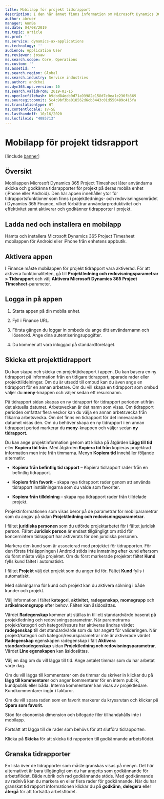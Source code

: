 ```yaml
---
title: Mobilapp för projekt tidsrapport
description: I den här ämnet finns information om Microsoft Dynamics 365 Project Timesheet mobilapp. Mobilappen tidsrapport låter användarna skicka och godkänna tidsrapporter för projekt på deras mobila enhet.
author: abruer
manager: AnnBe
ms.date: 04/08/2019
ms.topic: article
ms.prod: ''
ms.service: dynamics-ax-applications
ms.technology: ''
audience: Application User
ms.reviewer: josaw
ms.search.scope: Core, Operations
ms.custom: ''
ms.assetid: ''
ms.search.region: Global
ms.search.industry: Service industries
ms.author: andchoi
ms.dyn365.ops.version: 10
ms.search.validFrom: 2019-01-15
ms.openlocfilehash: b9cbd84ecb0d71a99982e158d7e0ea1e236fb369
ms.sourcegitcommit: 5c4c9bf3ba018562d6cb3443c01d550489c415fa
ms.translationtype: HT
ms.contentlocale: sv-SE
ms.lasthandoff: 10/16/2020
ms.locfileid: "4085713"
---
```

# <a name="project-timesheet-mobile-application"></a>Mobilapp för projekt tidsrapport

[!include [banner](../includes/banner.md)]

## <a name="overview"></a>Översikt

Mobilappen Microsoft Dynamics 365 Project Timesheet låter användarna skicka och godkänna tidsrapporter för projekt på deras mobila enhet (iPhone eller Android). Den här appen innehåller ytor för tidrapportsfunktioner som finns i projektlednings- och redovisningsområdet i Dynamics 365 Finance, vilket förbättrar användarproduktivitet och effektivitet samt aktiverar och godkänner tidrapporter i projekt.

## <a name="download-and-install-the-mobile-app"></a>Ladda ned och installera en mobilapp

Hämta och installera Microsoft Dynamics 365 Project Timesheet mobilappen för Android eller iPhone från enhetens appbutik.

## <a name="enable-the-app"></a>Aktivera appen 

I Finance måste mobilappen för projekt tidrapport vara aktiverad. För att aktivera funktionaliteten, gå till **Projektledning och redovisningsparametrar \> Tidsrapport** och välj **Aktivera Microsoft Dynamics 365 Project Timesheet**-parameter.

## <a name="sign-in-to-the-app"></a>Logga in på appen

1.  Starta appen på din mobila enhet.

2.  Fyll i Finance URL.

3.  Första gången du loggar in ombeds du ange ditt användarnamn och lösenord. Ange dina autentiseringsuppgifter.

4.  Du kommer att vara inloggad på standardföretaget.

## <a name="submit-a-project-timesheet"></a>Skicka ett projekttidrapport

Du kan skapa och skicka en projekttidrapport i appen. Du kan basera en ny tidrapport på information från en tidigare tidrapport, sparade rader eller projekttilldelningar. Om du är utsedd till ombud kan du även ange en tidrapport för en annan arbetare. Om du vill skapa en tidrapport som ombud väljer du **meny**-knappen och väljer sedan ett resursnamn.

På tidrapport sidan skapas en ny tidrapport för tidrapport perioden utifrån det aktuella datumet. Arbetsveckan är det namn som visas. Om tidrapport perioden omfattar flera veckor kan du välja en annan arbetsvecka från flikarna arbetsvecka.
Om det finns en tidrapport för det innevarande datumet visas den. Om du behöver skapa en ny tidrapport i en annan tidrapport period markerar du **meny**-knappen och väljer sedan **ny tidrapport**.

Du kan ange projektinformation genom att klicka på åtgärden **Lägg till tid** eller **Kopiera tid från**. Med åtgärden **Kopiera tid från** kopieras projektrad information men inte från timmarna. Menyn **Kopiera tid** innehåller följande alternativ:

- **Kopiera från befintlig tid rapport** – Kopiera tidrapport rader från en befintlig tidrapport.

- **Kopiera från favorit** – skapa nya tidrapport rader genom att använda tidrapport inställningarna som du valde som favoriter.

- **Kopiera från tilldelning** – skapa nya tidrapport rader från tilldelade projekt.

Projektinformationen som visas beror på de parametrar för mobilparametrar som du angav på sidan **Projektledning och redovisningsparametrar**.

I fältet **juridiska personen** som du utförde projektarbetet för i fältet juridisk person. Fältet **Juridisk person** är endast tillgängligt om stöd för koncernintern tidrapport har aktiverats för den juridiska personen.

Markera den kund som är associerad med projektet för tidrapporten. För den första frisläppningen i Android stöds inte inmatning efter kund eftersom du först måste välja projektet. Om du först markerade projektet fältet **Kund** fylls kund fältet i automatiskt.

I fältet **Projekt** välj det projekt som du anger tid för. Fältet **Kund** fylls i automatiskt.

Med sökningarna för kund och projekt kan du aktivera sökning i både kunder och projekt.

Välj information i fältet **kategori**, **aktivitet**, **radegenskap**, **momsgrupp** och **artikelmomsgrupp** efter behov. Fälten kan åsidosättas.

Värdet **Radegenskap** kommer att ställas in till ett standardvärde baserat på projektledning och redovisningsparametrar. När parametrarna projekt/kategori och kategori/resurs har aktiveras ändras värdet **radegenskap** till det standardvärde som du har angett för valideringen. När projekt/kategori och kategori/resursparametrar inte är aktiverade värdet **Radegenskap** egenskapen radegenskap i fält **Aktivera standardradegenskap** sidan **Projektledning och redovisningsparametrar**. Värdet **Line egenskapen** kan åsidosättas.

Välj en dag om du vill lägga till tid. Ange antalet timmar som du har arbetat varje dag.

Om du vill lägga till kommentarer om de timmar du skriver in klickar du på **lägg till kommentarer** och anger kommentarer för en intern publik, kundpublik eller båda.
Interna kommentarer kan visas av projektledare. Kundkommentarer ingår i fakturor.

Om du vill spara raden som en favorit markerar du kryssrutan och klickar på **Spara som favorit**.

Stöd för ekonomisk dimension och bifogade filer tillhandahålls inte i mobilapp.

Fortsätt att lägga till de rader som behövs för att slutföra tidrapporten.

Klicka på **Skicka** för att skicka tid rapporten till godkännande arbetsflödet.

## <a name="review-timesheets"></a>Granska tidrapporter

En lista över de tidrapporter som måste granskas visas på menyn. Det här alternativet är bara tillgängligt om du har angetts som godkännande för arbetsflödet. Både rubrik och rad godkännande stöds. Med godkännande av radnivå kan du markera en eller flera rader för godkännande. När du har granskat tid rapport informationen klickar du på **godkänn**, **delegera** eller **återgå** för att fortsätta arbetsflödet.
